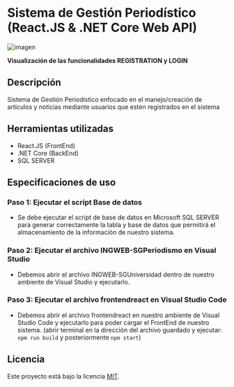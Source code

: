 # Sistema de Gestión Periodístico (React.JS & .NET Core Web API)
![imagen](https://user-images.githubusercontent.com/62622922/195665375-a9a3867c-eb38-49f5-9099-69da8fe00079.png)


**Visualización de las funcionalidades REGISTRATION y LOGIN**

## Descripción
Sistema de Gestión Periodístico enfocado en el manejo/creación de articulos y noticias mediante usuarios que esten registrados en el sistema

## Herramientas utilizadas
- React.JS (FrontEnd)
- .NET Core (BackEnd)
- SQL SERVER

## Especificaciones de uso
### Paso 1: Ejecutar el script Base de datos
- Se debe ejecutar el script de base de datos en Microsoft SQL SERVER para generar correctamente la tabla y base de datos que permitirá el almacenamiento de la información de nuestro sistema.


### Paso 2: Ejecutar el archivo INGWEB-SGPeriodismo en Visual Studio
- Debemos abrir el archivo INGWEB-SGUniversidad dentro de nuestro ambiente de Visual Studio y ejecutarlo.


### Paso 3: Ejecutar el archivo frontendreact en Visual Studio Code
- Debemos abrir el archivo frontendreact en nuestro ambiente de Visual Studio Code y ejecutarlo para poder cargar el FrontEnd de nuestro sistema.
(abrir terminal en la dirección del archivo guardado y ejecutar: `npm run build` y posteriormente `npm start`)

## Licencia
Este proyecto está bajo la licencia [MIT](https://opensource.org/licenses/MIT).
